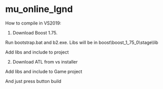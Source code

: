 # mu_online_lgnd

How to compile in VS2019:

1) Download Boost 1.75.

Run bootstrap.bat and b2.exe.
Libs will be in boost\boost_1_75_0\stage\lib

Add libs and include to project

2) Download ATL from vs installer

Add libs and include to Game project

And just press button build
